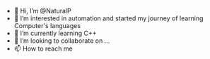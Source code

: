 - 👋 Hi, I’m @NaturalP
- 👀 I’m interested in automation and started my journey of learning Computer's languages
- 🌱 I’m currently learning C++  
- 💞️ I’m looking to collaborate on ...
- 📫 How to reach me 

<!---
NaturalP/NaturalP is a ✨ special ✨ repository because its `README.md` (this file) appears on your GitHub profile.
You can click the Preview link to take a look at your changes.
--->
